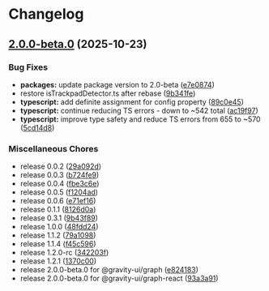 # Changelog

## [2.0.0-beta.0](https://github.com/gravity-ui/graph/compare/@gravity-ui/graph-v2.0.0-beta.0...@gravity-ui/graph-v2.0.0-beta.0) (2025-10-23)


### Bug Fixes

* **packages:** update package version to 2.0-beta ([e7e0874](https://github.com/gravity-ui/graph/commit/e7e08749948ecd5175d7ad2653916b00090f77f9))
* restore isTrackpadDetector.ts after rebase ([9b341fe](https://github.com/gravity-ui/graph/commit/9b341fe77b9f814bf5aaee012fe0fa426d8b8933))
* **typescript:** add definite assignment for config property ([89c0e45](https://github.com/gravity-ui/graph/commit/89c0e453b8e257d7f69db21ea31ac2a42b069a8b))
* **typescript:** continue reducing TS errors - down to ~542 total ([ac19f97](https://github.com/gravity-ui/graph/commit/ac19f9780a5056f032d5ec5fd45d5ac0efb8a563))
* **typescript:** improve type safety and reduce TS errors from 655 to ~570 ([5cd14d8](https://github.com/gravity-ui/graph/commit/5cd14d8422981eea8b2d5a31f27dbdeaf38d0d72))


### Miscellaneous Chores

* release 0.0.2 ([29a092d](https://github.com/gravity-ui/graph/commit/29a092d1f3d74759dc0cd322b4bc08c4777fc3af))
* release 0.0.3 ([b724fe9](https://github.com/gravity-ui/graph/commit/b724fe983595c3964a50ba344d702c350eb0f073))
* release 0.0.4 ([fbe3c6e](https://github.com/gravity-ui/graph/commit/fbe3c6eba9c72bdf004168c6370dfc09f2c63b85))
* release 0.0.5 ([f1204ad](https://github.com/gravity-ui/graph/commit/f1204ad4d47128f2352fcd100a18418c0fe9b38f))
* release 0.0.6 ([e71ef16](https://github.com/gravity-ui/graph/commit/e71ef16d9a3d2c36a531e9224ba8d5180956743e))
* release 0.1.1 ([8126d0a](https://github.com/gravity-ui/graph/commit/8126d0ad61d9427d48857fd1d6768742ab36636d))
* release 0.3.1 ([9b43f89](https://github.com/gravity-ui/graph/commit/9b43f89c36a259c7121268da4d53fcb0517b20c9))
* release 1.0.0 ([48fdd24](https://github.com/gravity-ui/graph/commit/48fdd24c63c3653adc18cd1d3ce5e2c353384efa))
* release 1.1.2 ([79a1098](https://github.com/gravity-ui/graph/commit/79a109807fbd96118732c5a4082da2aba7ab1c71))
* release 1.1.4 ([f45c596](https://github.com/gravity-ui/graph/commit/f45c596e271d7d696a4b11960e8d7a208c3bbb4a))
* release 1.2.0-rc ([342203f](https://github.com/gravity-ui/graph/commit/342203f9f53ae9d9bce0ad8224bce0939cf44893))
* release 1.2.1 ([1370c00](https://github.com/gravity-ui/graph/commit/1370c009e15070b201f710b60df280c924f7883f))
* release 2.0.0-beta.0 for @gravity-ui/graph ([e824183](https://github.com/gravity-ui/graph/commit/e8241837175e820afaaac8bd1a8b48b2da8b22ca))
* release 2.0.0-beta.0 for @gravity-ui/graph-react ([93a3a91](https://github.com/gravity-ui/graph/commit/93a3a91ef65a1007e960dd8c7a733c460dcc48c1))
